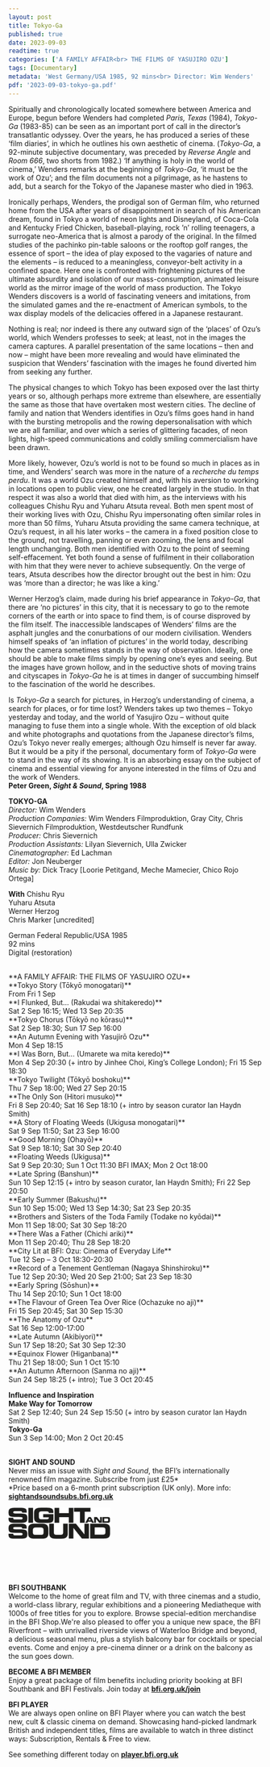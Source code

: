 ```yaml
---
layout: post
title: Tokyo-Ga
published: true
date: 2023-09-03
readtime: true
categories: ['A FAMILY AFFAIR<br> THE FILMS OF YASUJIRO OZU']
tags: [Documentary]
metadata: 'West Germany/USA 1985, 92 mins<br> Director: Wim Wenders'
pdf: '2023-09-03-tokyo-ga.pdf'
---
```


Spiritually and chronologically located somewhere between America and Europe, begun before Wenders had completed _Paris, Texas_ (1984), _Tokyo-Ga_ (1983-85) can be seen as an important port of call in the director’s transatlantic odyssey. Over the years, he has produced a series of these ‘film diaries’, in which he outlines his own aesthetic of cinema. (_Tokyo-Ga_, a 92-minute subjective documentary, was preceded by _Reverse Angle_ and _Room 666_, two shorts from 1982.) ‘If anything is holy in the world of cinema,’ Wenders remarks at the beginning of _Tokyo-Ga_, ‘it must be the work of Ozu’; and the film documents not a pilgrimage, as he hastens to add, but a search for the Tokyo of the Japanese master who died in 1963.

Ironically perhaps, Wenders, the prodigal son of German film, who returned home from the USA after years of disappointment in search of his American dream, found in Tokyo a world of neon lights and Disneyland, of Coca-Cola and Kentucky Fried Chicken, baseball-playing, rock ’n’ rolling teenagers, a surrogate neo-America that is almost a parody of the original. In the filmed studies of the pachinko pin-table saloons or the rooftop golf ranges, the essence of sport – the idea of play exposed to the vagaries of nature and the elements – is reduced to a meaningless, conveyor-belt activity in a confined space. Here one is confronted with frightening pictures of the ultimate absurdity and isolation of our mass-consumption, animated leisure world as the mirror image of the world of mass production. The Tokyo Wenders discovers is a world of fascinating veneers and imitations, from the simulated games and the re-enactment of American symbols, to the wax display models of the delicacies offered in a Japanese restaurant.

Nothing is real; nor indeed is there any outward sign of the ‘places’ of Ozu’s world, which Wenders professes to seek; at least, not in the images the camera captures. A parallel presentation of the same locations – then and now – might have been more revealing and would have eliminated the suspicion that Wenders’ fascination with the images he found diverted him from seeking any further.

The physical changes to which Tokyo has been exposed over the last thirty years or so, although perhaps more extreme than elsewhere, are essentially the same as those that have overtaken most western cities. The decline of family and nation that Wenders identifies in Ozu’s films goes hand in hand with the bursting metropolis and the rowing depersonalisation with which we are all familiar, and over which a series of glittering facades, of neon lights, high-speed communications and coldly smiling commercialism have been drawn.

More likely, however, Ozu’s world is not to be found so much in places as in time, and Wenders’ search was more in the nature of a _recherche du temps perdu_. It was a world Ozu created himself and, with his aversion to working in locations open to public view, one he created largely in the studio. In that respect it was also a world that died with him, as the interviews with his colleagues Chishu Ryu and Yuharu Atsuta reveal. Both men spent most of their working lives with Ozu, Chishu Ryu impersonating often similar roles in more than 50 films, Yuharu Atsuta providing the same camera technique, at Ozu’s request, in all his later works – the camera in a fixed position close to the ground, not travelling, panning or even zooming, the lens and focal length unchanging. Both men identified with Ozu to the point of seeming self-effacement. Yet both found a sense of fulfilment in their collaboration with him that they were never to achieve subsequently. On the verge of tears, Atsuta describes how the director brought out the best in him: Ozu was ‘more than a director; he was like a king.’

Werner Herzog’s claim, made during his brief appearance in _Tokyo-Ga_, that there are ‘no pictures’ in this city, that it is necessary to go to the remote corners of the earth or into space to find them, is of course disproved by the film itself. The inaccessible landscapes of Wenders’ films are the asphalt jungles and the conurbations of our modern civilisation. Wenders himself speaks of ‘an inflation of pictures’ in the world today, describing how the camera sometimes stands in the way of observation. Ideally, one should be able to make films simply by opening one’s eyes and seeing. But the images have grown hollow, and in the seductive shots of moving trains and cityscapes in _Tokyo-Ga_ he is at times in danger of succumbing himself to the fascination of the world he describes.

Is _Tokyo-Ga_ a search for pictures, in Herzog’s understanding of cinema, a search for places, or for time lost? Wenders takes up two themes – Tokyo yesterday and today, and the world of Yasujiro Ozu – without quite managing to fuse them into a single whole. With the exception of old black and white photographs and quotations from the Japanese director’s films, Ozu’s Tokyo never really emerges; although Ozu himself is never far away. But it would be a pity if the personal, documentary form of _Tokyo-Ga_ were to stand in the way of its showing. It is an absorbing essay on the subject of cinema and essential viewing for anyone interested in the films of Ozu and the work of Wenders.  
**Peter Green, _Sight & Sound_, Spring 1988**  

**TOKYO-GA**  
_Director:_ Wim Wenders  
_Production Companies:_ Wim Wenders Filmproduktion, Gray City, Chris Sievernich Filmproduktion, Westdeutscher Rundfunk  
_Producer:_ Chris Sievernich  
_Production Assistants:_ Lilyan Sievernich, Ulla Zwicker  
_Cinematographer:_ Ed Lachman  
_Editor:_ Jon Neuberger  
_Music by:_ Dick Tracy [Loorie Petitgand, Meche Mamecier, Chico Rojo Ortega]  

**With**
Chishu Ryu  
Yuharu Atsuta  
Werner Herzog  
Chris Marker [uncredited]  

German Federal Republic/USA 1985  
92 mins  
Digital (restoration)  

<br>
**A FAMILY AFFAIR: THE FILMS OF YASUJIRO OZU**<br>
**Tokyo Story (Tōkyō monogatari)**<br>
From Fri 1 Sep<br>
**I Flunked, But... (Rakudai wa shitakeredo)**<br>
Sat 2 Sep 16:15; Wed 13 Sep 20:35<br>
**Tokyo Chorus (Tōkyō no kōrasu)**<br>
Sat 2 Sep 18:30; Sun 17 Sep 16:00<br>
**An Autumn Evening with Yasujirō Ozu**<br>
Mon 4 Sep 18:15<br>
**I Was Born, But... (Umarete wa mita keredo)**<br>
Mon 4 Sep 20:30 (+ intro by Jinhee Choi, King’s College London); Fri 15 Sep 18:30<br>
**Tokyo Twilight (Tōkyō boshoku)**<br>
Thu 7 Sep 18:00; Wed 27 Sep 20:15<br>
**The Only Son (Hitori musuko)**<br>
Fri 8 Sep 20:40; Sat 16 Sep 18:10 (+ intro by season curator Ian Haydn Smith)<br>
**A Story of Floating Weeds (Ukigusa monogatari)**<br>
Sat 9 Sep 11:50; Sat 23 Sep 16:00<br>
**Good Morning (Ohayō)**<br>
Sat 9 Sep 18:10; Sat 30 Sep 20:40<br>
**Floating Weeds (Ukigusa)**<br>
Sat 9 Sep 20:30; Sun 1 Oct 11:30 BFI IMAX; Mon 2 Oct 18:00<br>
**Late Spring (Banshun)**<br>
Sun 10 Sep 12:15 (+ intro by season curator, Ian Haydn Smith); Fri 22 Sep 20:50<br>
**Early Summer (Bakushu)**<br>
Sun 10 Sep 15:00; Wed 13 Sep 14:30; Sat 23 Sep 20:35<br>
**Brothers and Sisters of the Toda Family (Todake no kyōdai)**<br>
Mon 11 Sep 18:00; Sat 30 Sep 18:20<br>
**There Was a Father (Chichi ariki)**<br>
Mon 11 Sep 20:40; Thu 28 Sep 18:20<br>
**City Lit at BFI: Ozu: Cinema of Everyday Life**<br>
Tue 12 Sep – 3 Oct 18:30-20:30<br>
**Record of a Tenement Gentleman (Nagaya Shinshiroku)**<br>
Tue 12 Sep 20:30; Wed 20 Sep 21:00; Sat 23 Sep 18:30<br>
**Early Spring (Sōshun)**<br>
Thu 14 Sep 20:10; Sun 1 Oct 18:00<br>
**The Flavour of Green Tea Over Rice (Ochazuke no aji)**<br>
Fri 15 Sep 20:45; Sat 30 Sep 15:30<br>
**The Anatomy of Ozu**<br>
Sat 16 Sep 12:00-17:00<br>
**Late Autumn (Akibiyori)**<br>
Sun 17 Sep 18:20; Sat 30 Sep 12:30<br>
**Equinox Flower (Higanbana)**<br>
Thu 21 Sep 18:00; Sun 1 Oct 15:10<br>
**An Autumn Afternoon (Sanma no aji)**<br>
Sun 24 Sep 18:25 (+ intro); Tue 3 Oct 20:45<br>

**Influence and Inspiration**<br>
**Make Way for Tomorrow**<br>
Sat 2 Sep 12:40; Sun 24 Sep 15:50 (+ intro by season curator Ian Haydn Smith)<br>
**Tokyo-Ga**<br>
Sun 3 Sep 14:00; Mon 2 Oct 20:45<br>
<br>


**SIGHT AND SOUND**<br>
Never miss an issue with _Sight and Sound_, the BFI’s internationally renowned film magazine. Subscribe from just £25*<br>
*Price based on a 6-month print subscription (UK only). More info: [**sightandsoundsubs.bfi.org.uk**](https://sightandsoundsubs.bfi.org.uk/subscribe)

<img style="float: left;" src="/img/sight-and-sound.jpg" width="40%" height="40%"><br><br><br><br><br><br><br><br>

**BFI SOUTHBANK**  
Welcome to the home of great film and TV, with three cinemas and a studio, a world-class library, regular exhibitions and a pioneering Mediatheque with 1000s of free titles for you to explore. Browse special-edition merchandise in the BFI Shop.We&#39;re also pleased to offer you a unique new space, the BFI Riverfront – with unrivalled riverside views of Waterloo Bridge and beyond, a delicious seasonal menu, plus a stylish balcony bar for cocktails or special events. Come and enjoy a pre-cinema dinner or a drink on the balcony as the sun goes down.  

**BECOME A BFI MEMBER**  
Enjoy a great package of film benefits including priority booking at BFI Southbank and BFI Festivals. Join today at [**bfi.org.uk/join**](http://www.bfi.org.uk/join)  

**BFI PLAYER**  
 We are always open online on BFI Player where you can watch the best new, cult &amp; classic cinema on demand. Showcasing hand-picked landmark British and independent titles, films are available to watch in three distinct ways: Subscription, Rentals &amp; Free to view.  

See something different today on [**player.bfi.org.uk**](https://player.bfi.org.uk)  
<!--stackedit_data:
eyJoaXN0b3J5IjpbMTIwNDIyMjU2MSwtMTYzOTM1Njk0MF19
-->